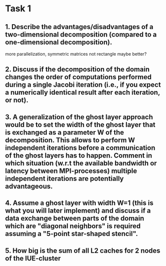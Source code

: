 # Task 1

## 1. Describe the advantages/disadvantages of a two-dimensional decomposition (compared to a one-dimensional decomposition).

more parallelization, symmetric matrices not rectangle maybe better?

## 2. Discuss if the decomposition of the domain changes the order of computations performed during a single Jacobi iteration (i.e., if you expect a numerically identical result after each iteration, or not).



## 3. A generalization of the ghost layer approach would be to set the width of the ghost layer that is exchanged as a parameter W of the decomposition. This allows to perform W independent iterations before a communication of the ghost layers has to happen. Comment in which situation (w.r.t the available bandwidth or latency between MPI-processes) multiple independent iterations are potentially advantageous.



## 4. Assume a ghost layer with width W=1 (this is what you will later implement) and discuss if a data exchange between parts of the domain which are "diagonal neighbors" is required assuming a "5-point star-shaped stencil".



## 5. How big is the sum of all L2 caches for 2 nodes of the IUE-cluster 

